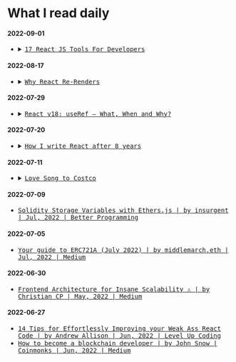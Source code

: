 <h1>What I read daily</h1><section id="reading-list-2022-09-01"><h4>2022-09-01</h4><ul><li><details>
    <summary><samp><a href="https://medium.com/@adarshrai3011/17-react-js-tools-for-developers-6e0e8ff25298" target="_blank">17 React JS Tools For Developers</a></samp></summary>
    <samp><p>Today we will go into the tools and libraries to support developers in the process programming with React JS! Create React App helps you to create projects quickly and easily with just one sentence…</p></samp>
  </details></li></ul></section><section id="reading-list-2022-08-17"><h4>2022-08-17</h4><ul><li><details>
    <summary><samp><a href="https://www.joshwcomeau.com/react/why-react-re-renders/" target="_blank">Why React Re-Renders</a></samp></summary>
    <samp><p>In React, we don't update the DOM directly, we tell React what we want the DOM to look like, and React tackles the rest. But how exactly does it do this? In this tutorial, we'll unpack exactly when and why React re-renders, and how we can use this information to optimize the performance of our React apps.</p><samp>
  </samp></samp></details></li></ul></section><section id="reading-list-2022-07-29"><h4>2022-07-29</h4><ul><li><details>
    <summary><samp><a href="https://medium.com/better-programming/react-v18-demystifying-useref-forwardref-and-useimperativehandle-feec2fc5b2f6" target="_blank">React v18: useRef — What, When and Why?</a></samp></summary>
    <samp><p>The concept of values and references is not new to any programmer. Values are what the name suggests, simple snapshots of data at a point in time. To jog your memory for the latter, references are…</p><samp>
  </samp></samp></details></li></ul></section><section id="reading-list-2022-07-20"><h4>2022-07-20</h4><ul><li><details>
    <summary><samp><a href="https://nesbtesh.medium.com/how-i-write-react-after-8-years-12cbf82c351" target="_blank">How I write React after 8 years</a></samp></summary>
    <samp><p>I am starting with my contrarians views that way I can get rid of 90% of coders that think that know what they are doing but end up building Frankensteins. This article is for that 10% of coders that…</p><samp>
  </samp></samp></details></li></ul></section><section id="reading-list-2022-07-11"><h4>2022-07-11</h4><ul><li><details>
    <summary><samp><a href="https://longreads.com/2022/06/16/love-song-to-costco/" target="_blank">Love Song to&nbsp;Costco</a></samp></summary>
    <samp><p>"In the great halls of Costco, two of our greatest fears are assuaged — that of not having enough, and that of not being enough."</p><samp>
  </samp></samp></details></li></ul></section><section id="reading-list-2022-07-09"><h4>2022-07-09</h4><ul><li><samp><a href="https://medium.com/better-programming/solidity-storage-variables-with-ethers-js-ca3c7e2c2a64" target="_blank">Solidity Storage Variables with Ethers.js | by insurgent | Jul, 2022 | Better Programming</a></samp></li></ul></section><section id="reading-list-2022-07-05"><h4>2022-07-05</h4><ul><li><samp><a href="https://medium.com/@dumbnamenumbers/your-guide-to-erc721a-july-2022-f81f0be84a54" target="_blank">Your guide to ERC721A (July 2022) | by middlemarch.eth | Jul, 2022 | Medium</a></samp></li></ul></section><section id="reading-list-2022-06-30"><h4>2022-06-30</h4><ul><li><samp><a href="https://sir-christiancp.medium.com/frontend-architecture-for-insane-scalability-%EF%B8%8F-a2081434295c" target="_blank">Frontend Architecture for Insane Scalability ⚠️ | by Christian CP | May, 2022 | Medium</a></samp></li></ul></section><section id="reading-list-2022-06-27"><h4>2022-06-27</h4><ul><li><samp><a href="https://medium.com/gitconnected/14-tips-for-effortlessly-improving-your-weak-ass-react-code-4aea5500559c" target="_blank">14 Tips for Effortlessly Improving your Weak Ass React Code | by Andrew Allison | Jun, 2022 | Level Up Coding</a></samp></li><li><samp><a href="https://medium.com/coinmonks/how-to-become-a-blockchain-developer-7784cb8d357d" target="_blank">How to become a blockchain developer | by John Snow | Coinmonks | Jun, 2022 | Medium</a></samp></li></ul></section>